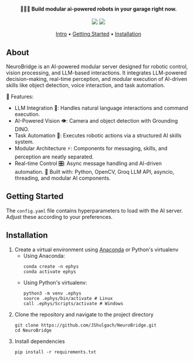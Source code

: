 

<h4 align="center">🤘🤖🤘 Build modular ai-powered robots in your garage right now.</h4>

<p align="center">
  <img src="https://img.shields.io/badge/Version-0.1.0-limegreen">
  <a href="https://ko-fi.com/jonathanshulgach">
    <img src="https://img.shields.io/badge/$-donate-ff69b4.svg?maxAge=2592000&amp;style=flat">
  </a>
</p>

<p align="center">
  <a href="#about">Intro</a> •
  <a href="#getting-started">Getting Started</a> •
  <a href="#installation">Installation</a>
</p>

## About 

NeuroBridge is an AI-powered modular server designed for robotic control, vision processing, and LLM-based interactions. It integrates LLM-powered decision-making, real-time perception, and modular execution of AI-driven skills like object detection, voice interaction, and task automation.

🚀 Features:

- LLM Integration 🧠: Handles natural language interactions and command execution.
- AI-Powered Vision 👁️: Camera and object detection with Grounding DINO.
- Task Automation 🤖: Executes robotic actions via a structured AI skills system.
- Modular Architecture ⚡: Components for messaging, skills, and perception are neatly separated.
- Real-time Control 🎛️: Async message handling and AI-driven automation.
🔧 Built with: Python, OpenCV, Groq LLM API, asyncio, threading, and modular AI components.

## Getting Started

The `config.yaml` file contains hyperparameters to load with the AI server. Adjust these according to your preferences.

## Installation

1. Create a virtual environment using [Anaconda](https://www.anaconda.com/products/distribution) or Python's virtualenv
   - Using Anaconda:
      ~~~
      conda create -n ephys
      conda activate ephys
      ~~~
   - Using Python's virtualenv:
     ~~~
     python3 -m venv .ephys
     source .ephys/bin/activate # Linux
     call .ephys/Scripts/activate # Windows
     ~~~
2. Clone the repository and navigate to the project directory
   ~~~
   git clone https://github.com/JShulgach/NeuroBridge.git
   cd NeuroBridge
   ~~~
3. Install dependencies
    ~~~
    pip install -r requirements.txt
    ~~~
